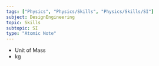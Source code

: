 ```yaml
---
tags: ["Physics", "Physics/Skills", "Physics/Skills/SI"]
subject: DesignEngineering
topic: Skills
subtopic: SI
type: "Atomic Note"
---
```


- Unit of Mass
- kg
